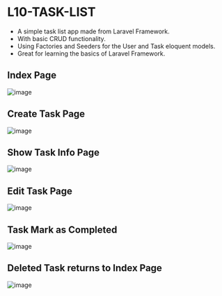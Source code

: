 # L10-TASK-LIST
- A simple task list app made from Laravel Framework.
- With basic CRUD functionality.
- Using Factories and Seeders for the User and Task eloquent models.
- Great for learning the basics of Laravel Framework. 

## Index Page
![image](https://github.com/user-attachments/assets/0ba258f6-5272-4cf0-b626-dde39a50517e)

## Create Task Page
![image](https://github.com/user-attachments/assets/ad95ce2f-0e6b-4d90-9959-f03712c0ca16)

## Show Task Info Page
![image](https://github.com/user-attachments/assets/b4ded99f-1dbf-4096-bd3e-4af3459d595c)

## Edit Task Page
![image](https://github.com/user-attachments/assets/019b3f69-e165-444c-bedc-6e3fcf1882d4)

## Task Mark as Completed
![image](https://github.com/user-attachments/assets/afd4887c-8409-4cdd-8f2c-b8b32970c94d)

## Deleted Task returns to Index Page
![image](https://github.com/user-attachments/assets/3c26c090-3def-467b-8ffe-79fd40b501af)
